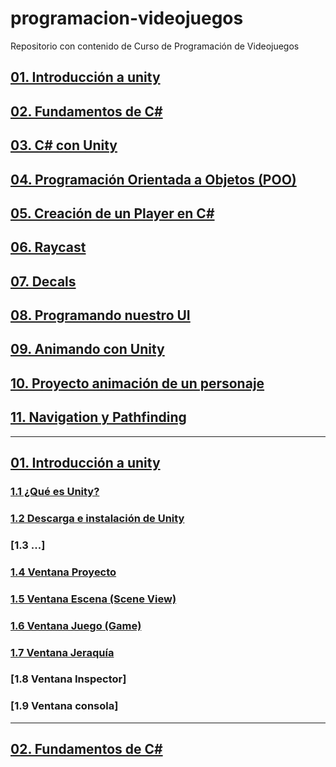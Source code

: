 # programacion-videojuegos
Repositorio con contenido de Curso de Programación de Videojuegos

## [01. Introducción a unity](https://github.com/jstleon/programacion-videojuegos/tree/main/01%20Introducci%C3%B3n%20a%20Unity)
## [02. Fundamentos de C#](https://github.com/jstleon/programacion-videojuegos/tree/main/02%20Fundamentos%20de%20C%23)
## [03. C# con Unity]()
## [04. Programación Orientada a Objetos (POO)]()
## [05. Creación de un Player en C#]()
## [06. Raycast]()
## [07. Decals]()
## [08. Programando nuestro UI]()
## [09. Animando con Unity]()
## [10. Proyecto animación de un personaje]()
## [11. Navigation y Pathfinding]()

----

## [01. Introducción a unity](https://github.com/jstleon/programacion-videojuegos/tree/main/01%20Introducci%C3%B3n%20a%20Unity)

### [1.1 ¿Qué es Unity?](https://github.com/jstleon/programacion-videojuegos/tree/main/01%20Introducci%C3%B3n%20a%20Unity/1.1%20%C2%BFQu%C3%A9%20es%20Unity%3F)
### [1.2 Descarga e instalación de Unity](https://github.com/jstleon/programacion-videojuegos/tree/main/01%20Introducci%C3%B3n%20a%20Unity/1.2%20Descarga%20e%20instalaci%C3%B3n%20de%20Unity)
### [1.3 ...]
### [1.4 Ventana Proyecto](https://github.com/jstleon/programacion-videojuegos/tree/main/01%20Introducci%C3%B3n%20a%20Unity/1.4%20Ventana%20Proyecto)
### [1.5 Ventana Escena (Scene View)](https://github.com/jstleon/programacion-videojuegos/tree/main/01%20Introducci%C3%B3n%20a%20Unity/1.5%20Ventana%20Escena%20(Scene%20View))
### [1.6 Ventana Juego (Game)](https://github.com/jstleon/programacion-videojuegos/tree/main/01%20Introducci%C3%B3n%20a%20Unity/1.6%20Ventana%20Juego%20(Game))
### [1.7 Ventana Jeraquía](https://github.com/jstleon/programacion-videojuegos/tree/main/01%20Introducci%C3%B3n%20a%20Unity/1.7%20Ventana%20Jerarqu%C3%ADa)
### [1.8 Ventana Inspector]
### [1.9 Ventana consola]

----

## [02. Fundamentos de C#](https://github.com/jstleon/programacion-videojuegos/tree/main/02%20Fundamentos%20de%20C%23)

